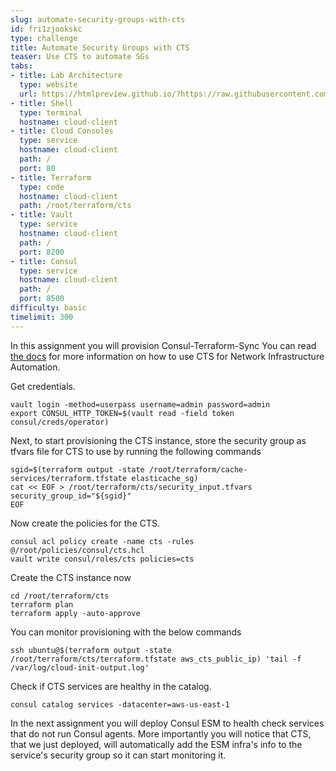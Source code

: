 ```yaml
---
slug: automate-security-groups-with-cts
id: fri1zjookskc
type: challenge
title: Automate Security Groups with CTS
teaser: Use CTS to automate SGs
tabs:
- title: Lab Architecture
  type: website
  url: https://htmlpreview.github.io/?https://raw.githubusercontent.com/hashicorp/field-workshops-consul/blob/master/instruqt-tracks/multi-cloud-service-networking-with-consul/assets/diagrams/diagrams.html
- title: Shell
  type: terminal
  hostname: cloud-client
- title: Cloud Consoles
  type: service
  hostname: cloud-client
  path: /
  port: 80
- title: Terraform
  type: code
  hostname: cloud-client
  path: /root/terraform/cts
- title: Vault
  type: service
  hostname: cloud-client
  path: /
  port: 8200
- title: Consul
  type: service
  hostname: cloud-client
  path: /
  port: 8500
difficulty: basic
timelimit: 300
---
```

  In this assignment you will provision  Consul-Terraform-Sync
  You can read [the docs](https://www.consul.io/docs/nia) for more information on how to use CTS for Network Infrastructure Automation. <br>

  Get credentials. <br>

  ```
  vault login -method=userpass username=admin password=admin
  export CONSUL_HTTP_TOKEN=$(vault read -field token consul/creds/operator)
  ```

  Next, to start provisioning the CTS instance, store the security group as tfvars file for CTS to use by running the following commands <br>

  ```
  sgid=$(terraform output -state /root/terraform/cache-services/terraform.tfstate elasticache_sg)
  cat << EOF > /root/terraform/cts/security_input.tfvars
  security_group_id="${sgid}"
  EOF
  ```

  Now create the policies for the CTS. <br>

  ```
  consul acl policy create -name cts -rules @/root/policies/consul/cts.hcl
  vault write consul/roles/cts policies=cts
  ```

  Create the CTS instance now <br>

  ```
  cd /root/terraform/cts
  terraform plan
  terraform apply -auto-approve
  ```

  You can monitor provisioning with the below commands <br>

  ```
  ssh ubuntu@$(terraform output -state /root/terraform/cts/terraform.tfstate aws_cts_public_ip) 'tail -f /var/log/cloud-init-output.log'
  ```
  Check if CTS services are healthy in the catalog. <br>

  ```
  consul catalog services -datacenter=aws-us-east-1
  ```

  In the next assignment you will deploy Consul ESM to health check services that do not run Consul agents. More importantly you will notice that CTS, that we just deployed, will automatically add the ESM infra's info to the service's security group so it can start monitoring it. <br>
